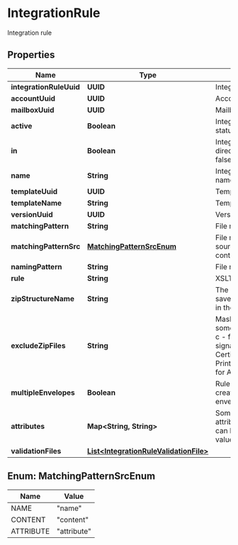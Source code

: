 

# IntegrationRule

Integration rule

## Properties

| Name | Type | Description | Notes |
|------------ | ------------- | ------------- | -------------|
|**integrationRuleUuid** | **UUID** | Integration rule uuid |  [optional] |
|**accountUuid** | **UUID** | Account uuid |  |
|**mailboxUuid** | **UUID** | Mailbox uuid |  [optional] |
|**active** | **Boolean** | Integration rule status |  |
|**in** | **Boolean** | Integration rule direction, true: in, false: out |  |
|**name** | **String** | Integration rule name |  |
|**templateUuid** | **UUID** | Template uuid |  |
|**templateName** | **String** | Template name |  [optional] |
|**versionUuid** | **UUID** | Version uuid |  |
|**matchingPattern** | **String** | File matching pattern |  [optional] |
|**matchingPatternSrc** | [**MatchingPatternSrcEnum**](#MatchingPatternSrcEnum) | File matching pattern source: name or content |  [optional] |
|**namingPattern** | **String** | File naming pattern |  [optional] |
|**rule** | **String** | XSLT mapping |  [optional] |
|**zipStructureName** | **String** | The name of pre-saved zip structure in the template |  [optional] |
|**excludeZipFiles** | **String** | Mask to exclude some files from ZIP. c - for signature/processing Certificate, p - for Printable version, a - for Audit trail |  [optional] |
|**multipleEnvelopes** | **Boolean** | Rule using for creating multiple envelopes |  [optional] |
|**attributes** | **Map&lt;String, String&gt;** | Some additional attributes (XPATH can be used as a value) |  [optional] |
|**validationFiles** | [**List&lt;IntegrationRuleValidationFile&gt;**](IntegrationRuleValidationFile.md) |  |  [optional] |



## Enum: MatchingPatternSrcEnum

| Name | Value |
|---- | -----|
| NAME | &quot;name&quot; |
| CONTENT | &quot;content&quot; |
| ATTRIBUTE | &quot;attribute&quot; |



